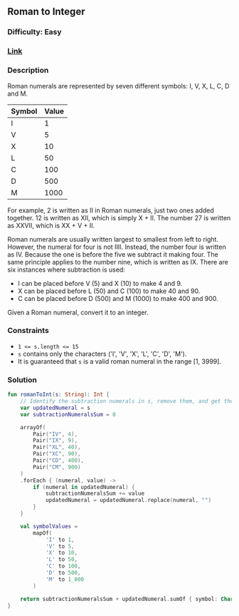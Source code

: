 ## Roman to Integer
### Difficulty: Easy
### [Link](https://leetcode.com/problems/roman-to-integer/)

### Description
Roman numerals are represented by seven different symbols: I, V, X, L, C, D and M.

| Symbol | Value |
| ------ | ----- |
|   I    |   1   |
|   V    |   5   |
|   X    |  10   |
|   L    |  50   |
|   C    |  100  |
|   D    |  500  |
|   M    | 1000  |

For example, 2 is written as II in Roman numerals, just two ones added together. 12 is written as XII, which is simply X + II. The number 27 is written as XXVII, which is XX + V + II.

Roman numerals are usually written largest to smallest from left to right. However, the numeral for four is not IIII. Instead, the number four is written as IV. Because the one is before the five we subtract it making four. The same principle applies to the number nine, which is written as IX. There are six instances where subtraction is used:
- I can be placed before V (5) and X (10) to make 4 and 9. 
- X can be placed before L (50) and C (100) to make 40 and 90. 
- C can be placed before D (500) and M (1000) to make 400 and 900.

Given a Roman numeral, convert it to an integer.

### Constraints
- `1 <= s.length <= 15`
- `s` contains only the characters ('I', 'V', 'X', 'L', 'C', 'D', 'M').
- It is guaranteed that `s` is a valid roman numeral in the range [1, 3999].

### Solution

```kotlin
fun romanToInt(s: String): Int {
    // Identify the subtraction numerals in s, remove them, and get the sum of their values.
    var updatedNumeral = s
    var subtractionNumeralsSum = 0

    arrayOf(
        Pair("IV", 4),
        Pair("IX", 9),
        Pair("XL", 40),
        Pair("XC", 90),
        Pair("CD", 400),
        Pair("CM", 900)
    )
    .forEach { (numeral, value) ->
        if (numeral in updatedNumeral) {
            subtractionNumeralsSum += value
            updatedNumeral = updatedNumeral.replace(numeral, "")
        }
    }

    val symbolValues =
        mapOf(
            'I' to 1,
            'V' to 5,
            'X' to 10,
            'L' to 50,
            'C' to 100,
            'D' to 500,
            'M' to 1_000
        )

    return subtractionNumeralsSum + updatedNumeral.sumOf { symbol: Char -> symbolValues.getValue(symbol) }
}
```